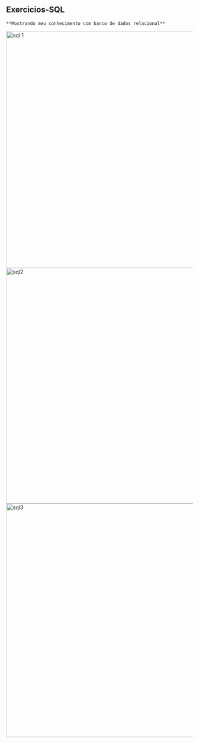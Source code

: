 ## Exercicios-SQL

    **Mostrando meu conhecimento com banco de dados relacional**

<img width="638" alt="sql 1" src="https://github.com/jefffagundes/README.md/assets/64653603/8c2b65de-2cd7-4c33-9a47-d352b17afcf9">

<img width="635" alt="sql2" src="https://github.com/jefffagundes/README.md/assets/64653603/563d987d-2ccd-4ded-ab38-c68fdb584e67">

<img width="630" alt="sql3" src="https://github.com/jefffagundes/README.md/assets/64653603/ec6a8db5-ffaa-4efb-910b-f0f96310332a">
